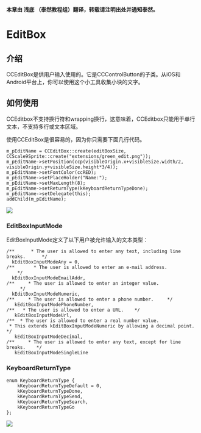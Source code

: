 **本章由 浅底 （泰然教程组）翻译，转载请注明出处并通知泰然。**
# EditBox #
## 介绍 ##

CCEditBox是供用户输入使用的。它是CCControlButton的子类。从iOS和Android平台上，你可以使用这个小工具收集小块的文字。

## 如何使用 ##

CCEditbox不支持换行符和wrapping换行，这意味着，CCEditbox只能用于单行文本，不支持多行或文本区域。

使用CCEditBox是很容易的，因为你只需要下面几行代码。

	m_pEditName = CCEditBox::create(editBoxSize, CCScale9Sprite::create("extensions/green_edit.png"));
	m_pEditName->setPosition(ccp(visibleOrigin.x+visibleSize.width/2, visibleOrigin.y+visibleSize.height*3/4));
	m_pEditName->setFontColor(ccRED);
	m_pEditName->setPlaceHolder("Name:");
	m_pEditName->setMaxLength(8);
	m_pEditName->setReturnType(kKeyboardReturnTypeDone); 
	m_pEditName->setDelegate(this);
	addChild(m_pEditName);




![](../res/0825119PF.png)

### EditBoxInputMode ###

EditBoxInputMode定义了以下用户被允许输入的文本类型：

	/**      * The user is allowed to enter any text, including line breaks.      */
	  kEditBoxInputModeAny = 0,
	/**       * The user is allowed to enter an e-mail address.
	    */
	  kEditBoxInputModeEmailAddr,
	/**     * The user is allowed to enter an integer value.
	     */
	  kEditBoxInputModeNumeric,
	/**     * The user is allowed to enter a phone number.     */
	   kEditBoxInputModePhoneNumber,
	/**   * The user is allowed to enter a URL.    */
	   kEditBoxInputModeUrl,
	/**  * The user is allowed to enter a real number value.
	 * This extends kEditBoxInputModeNumeric by allowing a decimal point.    */
	   kEditBoxInputModeDecimal,
	/**     * The user is allowed to enter any text, except for line breaks.    */
	   kEditBoxInputModeSingleLine


### KeyboardReturnType ###

	enum KeyboardReturnType {
	    kKeyboardReturnTypeDefault = 0,
	    kKeyboardReturnTypeDone,
	    kKeyboardReturnTypeSend,
	    kKeyboardReturnTypeSearch,
	    kKeyboardReturnTypeGo
	};


![](../res/082513dsH.png)
